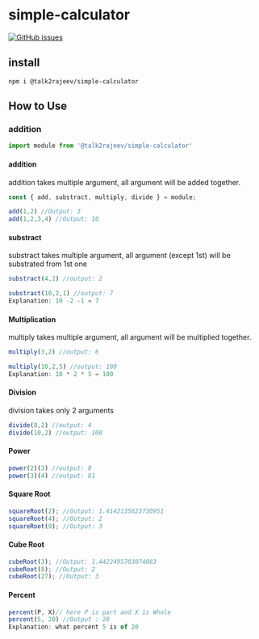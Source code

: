# simple-calculator

[![GitHub issues](https://img.shields.io/github/issues/talk2rajeev/simple-calculator.svg)](https://github.com/talk2rajeev/simple-calculator/issues)

## install
```
npm i @talk2rajeev/simple-calculator
```

## How to Use

### addition
```javascript
import module from '@talk2rajeev/simple-calculator'
```

#### addition
addition takes multiple argument, all argument will be added together.
```javascript
const { add, substract, multiply, divide } = module;

add(1,2) //Output: 3
add(1,2,3,4) //Output: 10
```

#### substract
substract takes multiple argument, all argument (except 1st) will be substrated from 1st one
```javascript
substract(4,2) //output: 2

substract(10,2,1) //output: 7
Explanation: 10 -2 -1 = 7
```

#### Multiplication
multiply takes multiple argument, all argument will be multiplied together.
```javascript
multiply(3,2) //output: 6

multiply(10,2,5) //output: 100
Explanation: 10 * 2 * 5 = 100
```


#### Division
division takes only 2 arguments
```javascript
divide(8,2) //output: 4
divide(10,2) //output: 100
```

#### Power
```javascript
power(2)(3) //output: 8
power(3)(4) //output: 81
```


#### Square Root

```javascript
squareRoot(2); //Output: 1.4142135623730951
squareRoot(4); //Output: 2
squareRoot(9); //Output: 3
```

#### Cube Root

```javascript
cubeRoot(3); //Output: 1.4422495703074083
cubeRoot(8); //Output: 2
cubeRoot(27); //Output: 3
```

#### Percent

```javascript
percent(P, X)// here P is part and X is Whole
percent(5, 20) //Output : 20
Explanation: what percent 5 is of 20
```